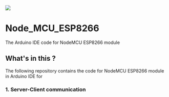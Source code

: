 <img src="https://github.com/pk132/Node_MCU_ESP8266/blob/master/NodeMCU_ESP8266/Nodemcu.png">

# Node_MCU_ESP8266
The Arduino IDE code for NodeMCU ESP8266 module
## What's in this ?  
 The following repository contains the code for NodeMCU ESP8266 module in Arduino IDE for
### 1. Server-Client communication
